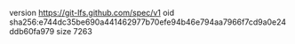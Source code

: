 version https://git-lfs.github.com/spec/v1
oid sha256:e744dc35be690a441462977b70efe94b46e794aa7966f7cd9a0e24ddb60fa979
size 7263
